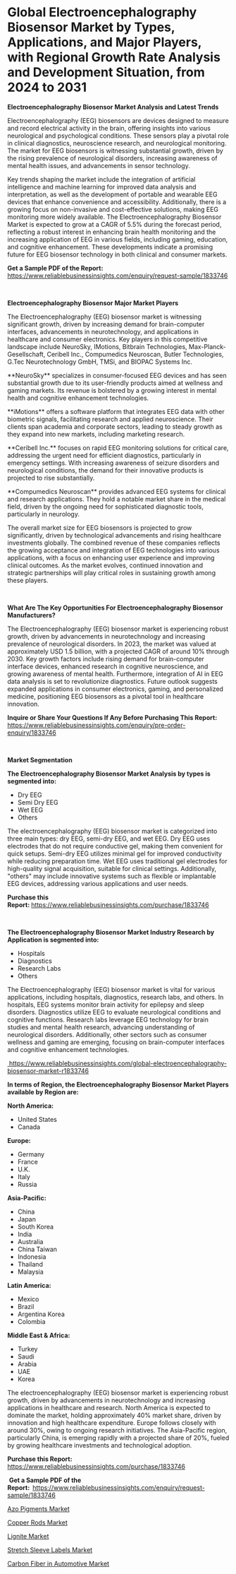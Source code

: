 <p><h1>Global Electroencephalography Biosensor Market by Types, Applications, and Major Players, with Regional Growth Rate Analysis and Development Situation, from 2024 to 2031</h1></p><p><strong>Electroencephalography Biosensor Market Analysis and Latest Trends</strong></p>
<p><p>Electroencephalography (EEG) biosensors are devices designed to measure and record electrical activity in the brain, offering insights into various neurological and psychological conditions. These sensors play a pivotal role in clinical diagnostics, neuroscience research, and neurological monitoring. The market for EEG biosensors is witnessing substantial growth, driven by the rising prevalence of neurological disorders, increasing awareness of mental health issues, and advancements in sensor technology. </p><p>Key trends shaping the market include the integration of artificial intelligence and machine learning for improved data analysis and interpretation, as well as the development of portable and wearable EEG devices that enhance convenience and accessibility. Additionally, there is a growing focus on non-invasive and cost-effective solutions, making EEG monitoring more widely available. The Electroencephalography Biosensor Market is expected to grow at a CAGR of 5.5% during the forecast period, reflecting a robust interest in enhancing brain health monitoring and the increasing application of EEG in various fields, including gaming, education, and cognitive enhancement. These developments indicate a promising future for EEG biosensor technology in both clinical and consumer markets.</p></p>
<p><strong>Get a Sample PDF of the Report:&nbsp;</strong> <a href="https://www.reliablebusinessinsights.com/enquiry/request-sample/1833746?utm_campaign=1476&utm_medium=2&utm_source=Github&utm_content=ia&utm_term=17102024&utm_id=electroencephalography-biosensor">https://www.reliablebusinessinsights.com/enquiry/request-sample/1833746</a></p>
<p>&nbsp;</p>
<p><strong>Electroencephalography Biosensor Major Market Players</strong></p>
<p><p>The Electroencephalography (EEG) biosensor market is witnessing significant growth, driven by increasing demand for brain-computer interfaces, advancements in neurotechnology, and applications in healthcare and consumer electronics. Key players in this competitive landscape include NeuroSky, IMotions, Bitbrain Technologies, Max-Planck-Gesellschaft, Ceribell Inc., Compumedics Neuroscan, Butler Technologies, G.Tec Neurotechnology GmbH, TMSi, and BIOPAC Systems Inc.</p><p>**NeuroSky** specializes in consumer-focused EEG devices and has seen substantial growth due to its user-friendly products aimed at wellness and gaming markets. Its revenue is bolstered by a growing interest in mental health and cognitive enhancement technologies.</p><p>**iMotions** offers a software platform that integrates EEG data with other biometric signals, facilitating research and applied neuroscience. Their clients span academia and corporate sectors, leading to steady growth as they expand into new markets, including marketing research.</p><p>**Ceribell Inc.** focuses on rapid EEG monitoring solutions for critical care, addressing the urgent need for efficient diagnostics, particularly in emergency settings. With increasing awareness of seizure disorders and neurological conditions, the demand for their innovative products is projected to rise substantially.</p><p>**Compumedics Neuroscan** provides advanced EEG systems for clinical and research applications. They hold a notable market share in the medical field, driven by the ongoing need for sophisticated diagnostic tools, particularly in neurology.</p><p>The overall market size for EEG biosensors is projected to grow significantly, driven by technological advancements and rising healthcare investments globally. The combined revenue of these companies reflects the growing acceptance and integration of EEG technologies into various applications, with a focus on enhancing user experience and improving clinical outcomes. As the market evolves, continued innovation and strategic partnerships will play critical roles in sustaining growth among these players.</p></p>
<p>&nbsp;</p>
<p><strong>What Are The Key Opportunities For Electroencephalography Biosensor Manufacturers?</strong></p>
<p><p>The Electroencephalography (EEG) biosensor market is experiencing robust growth, driven by advancements in neurotechnology and increasing prevalence of neurological disorders. In 2023, the market was valued at approximately USD 1.5 billion, with a projected CAGR of around 10% through 2030. Key growth factors include rising demand for brain-computer interface devices, enhanced research in cognitive neuroscience, and growing awareness of mental health. Furthermore, integration of AI in EEG data analysis is set to revolutionize diagnostics. Future outlook suggests expanded applications in consumer electronics, gaming, and personalized medicine, positioning EEG biosensors as a pivotal tool in healthcare innovation.</p></p>
<p><strong>Inquire or Share Your Questions If Any Before Purchasing This Report:</strong> <a href="https://www.reliablebusinessinsights.com/enquiry/pre-order-enquiry/1833746?utm_campaign=1476&utm_medium=2&utm_source=Github&utm_content=ia&utm_term=17102024&utm_id=electroencephalography-biosensor">https://www.reliablebusinessinsights.com/enquiry/pre-order-enquiry/1833746</a></p>
<p>&nbsp;</p>
<p><strong>Market Segmentation</strong></p>
<p><strong>The Electroencephalography Biosensor Market Analysis by types is segmented into:</strong></p>
<p><ul><li>Dry EEG</li><li>Semi Dry EEG</li><li>Wet EEG</li><li>Others</li></ul></p>
<p><p>The electroencephalography (EEG) biosensor market is categorized into three main types: dry EEG, semi-dry EEG, and wet EEG. Dry EEG uses electrodes that do not require conductive gel, making them convenient for quick setups. Semi-dry EEG utilizes minimal gel for improved conductivity while reducing preparation time. Wet EEG uses traditional gel electrodes for high-quality signal acquisition, suitable for clinical settings. Additionally, "others" may include innovative systems such as flexible or implantable EEG devices, addressing various applications and user needs.</p></p>
<p><strong>Purchase this Report:&nbsp;</strong><a href="https://www.reliablebusinessinsights.com/purchase/1833746?utm_campaign=1476&utm_medium=2&utm_source=Github&utm_content=ia&utm_term=17102024&utm_id=electroencephalography-biosensor">https://www.reliablebusinessinsights.com/purchase/1833746</a></p>
<p>&nbsp;</p>
<p><strong>The Electroencephalography Biosensor Market Industry Research by Application is segmented into:</strong></p>
<p><ul><li>Hospitals</li><li>Diagnostics</li><li>Research Labs</li><li>Others</li></ul></p>
<p><p>The Electroencephalography (EEG) biosensor market is vital for various applications, including hospitals, diagnostics, research labs, and others. In hospitals, EEG systems monitor brain activity for epilepsy and sleep disorders. Diagnostics utilize EEG to evaluate neurological conditions and cognitive functions. Research labs leverage EEG technology for brain studies and mental health research, advancing understanding of neurological disorders. Additionally, other sectors such as consumer wellness and gaming are emerging, focusing on brain-computer interfaces and cognitive enhancement technologies.</p></p>
<p><a href="https://www.reliablebusinessinsights.com/global-electroencephalography-biosensor-market-r1833746?utm_campaign=1476&utm_medium=2&utm_source=Github&utm_content=ia&utm_term=17102024&utm_id=electroencephalography-biosensor">&nbsp;https://www.reliablebusinessinsights.com/global-electroencephalography-biosensor-market-r1833746</a></p>
<p><strong>In terms of Region, the Electroencephalography Biosensor Market Players available by Region are:</strong></p>
<p>
    <p> <strong> North America: </strong>
        <ul>
            <li>United States</li>
            <li>Canada</li>
        </ul>
        </p> 
    <p> <strong> Europe: </strong>
        <ul>
            <li>Germany</li>
            <li>France</li>
            <li>U.K.</li>
            <li>Italy</li>
            <li>Russia</li>
        </ul>
        </p> 
    <p> <strong> Asia-Pacific: </strong>
        <ul>
            <li>China</li>
            <li>Japan</li>
            <li>South Korea</li>
            <li>India</li>
            <li>Australia</li>
            <li>China Taiwan</li>
            <li>Indonesia</li>
            <li>Thailand</li>
            <li>Malaysia</li>
        </ul>
        </p> 
    <p> <strong> Latin America: </strong>
        <ul>
            <li>Mexico</li>
            <li>Brazil</li>
            <li>Argentina Korea</li>
            <li>Colombia</li>
        </ul>
        </p> 
    <p> <strong> Middle East & Africa: </strong>
        <ul>
            <li>Turkey</li>
            <li>Saudi</li>
            <li>Arabia</li>
            <li>UAE</li>
            <li>Korea</li>
        </ul>
    </p>
    </p>
<p><p>The electroencephalography (EEG) biosensor market is experiencing robust growth, driven by advancements in neurotechnology and increasing applications in healthcare and research. North America is expected to dominate the market, holding approximately 40% market share, driven by innovation and high healthcare expenditure. Europe follows closely with around 30%, owing to ongoing research initiatives. The Asia-Pacific region, particularly China, is emerging rapidly with a projected share of 20%, fueled by growing healthcare investments and technological adoption.</p></p>
<p><strong>Purchase this Report: </strong><a href="https://www.reliablebusinessinsights.com/purchase/1833746?utm_campaign=1476&utm_medium=2&utm_source=Github&utm_content=ia&utm_term=17102024&utm_id=electroencephalography-biosensor">https://www.reliablebusinessinsights.com/purchase/1833746</a></p>
<p>&nbsp;<strong>Get a Sample PDF of the Report:&nbsp;&nbsp;</strong><a href="https://www.reliablebusinessinsights.com/enquiry/request-sample/1833746?utm_campaign=1476&utm_medium=2&utm_source=Github&utm_content=ia&utm_term=17102024&utm_id=electroencephalography-biosensor">https://www.reliablebusinessinsights.com/enquiry/request-sample/1833746</a></p>
<p><strong></strong></p>
<p><p><a href="https://www.linkedin.com/pulse/future-ready-strategic-insights-global-azo-pigments-market-smyyf?utm_campaign=1476&utm_medium=2&utm_source=Github&utm_content=ia&utm_term=17102024&utm_id=electroencephalography-biosensor">Azo Pigments Market</a></p><p><a href="https://www.linkedin.com/pulse/copper-rods-market-navigating-challenges-unlocking-potential-7lxef?utm_campaign=1476&utm_medium=2&utm_source=Github&utm_content=ia&utm_term=17102024&utm_id=electroencephalography-biosensor">Copper Rods Market</a></p><p><a href="https://www.linkedin.com/pulse/sustainability-trends-lignite-industry-market-implications-hts5f?utm_campaign=1476&utm_medium=2&utm_source=Github&utm_content=ia&utm_term=17102024&utm_id=electroencephalography-biosensor">Lignite Market</a></p><p><a href="https://www.linkedin.com/pulse/stretch-sleeve-labels-market-strategic-insights-product-l0ppf?utm_campaign=1476&utm_medium=2&utm_source=Github&utm_content=ia&utm_term=17102024&utm_id=electroencephalography-biosensor">Stretch Sleeve Labels Market</a></p><p><a href="https://www.linkedin.com/pulse/global-carbon-fiber-automotive-nexus-sector-confluences-jfeff?utm_campaign=1476&utm_medium=2&utm_source=Github&utm_content=ia&utm_term=17102024&utm_id=electroencephalography-biosensor">Carbon Fiber in Automotive Market</a></p></p>